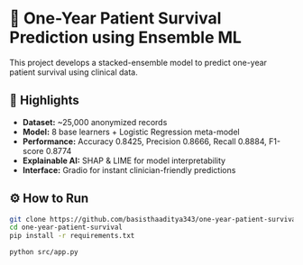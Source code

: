 # 🧠 One-Year Patient Survival Prediction using Ensemble ML

This project develops a stacked-ensemble model to predict one-year patient survival using clinical data.

## 🚀 Highlights
- **Dataset:** ~25,000 anonymized records
- **Model:** 8 base learners + Logistic Regression meta-model
- **Performance:** Accuracy 0.8425, Precision 0.8666, Recall 0.8884, F1-score 0.8774
- **Explainable AI:** SHAP & LIME for model interpretability
- **Interface:** Gradio for instant clinician-friendly predictions

## ⚙️ How to Run
```bash
git clone https://github.com/basisthaaditya343/one-year-patient-survival.git
cd one-year-patient-survival
pip install -r requirements.txt

python src/app.py
